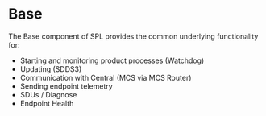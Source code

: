 # Base
The Base component of SPL provides the common underlying functionality for:

- Starting and monitoring product processes (Watchdog)
- Updating (SDDS3)
- Communication with Central (MCS via MCS Router)
- Sending endpoint telemetry
- SDUs / Diagnose
- Endpoint Health